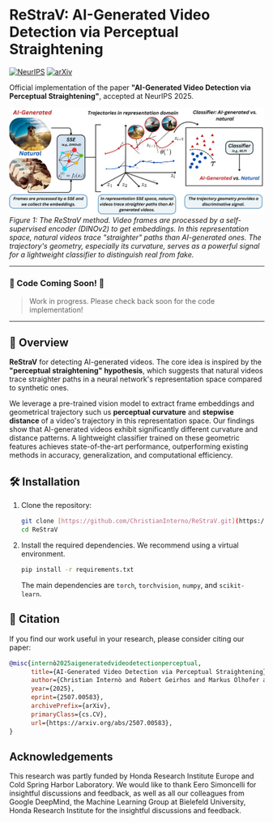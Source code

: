 # ReStraV: AI-Generated Video Detection via Perceptual Straightening

[![NeurIPS](https://img.shields.io/badge/NeurIPS-2025-blue)](https://neurips.cc/virtual/2025/poster/118520)
[![arXiv](https://img.shields.io/badge/arXiv-24XX.XXXXX-b31b1b.svg)](https://arxiv.org/abs/2507.00583)

Official implementation of the paper **"AI-Generated Video Detection via Perceptual Straightening"**, accepted at NeurIPS 2025.

![ReStraV Method Pipeline](./assets/pipeline.png)
*Figure 1: The ReStraV method. Video frames are processed by a self-supervised encoder (DINOv2) to get embeddings. In this representation space, natural videos trace "straighter" paths than AI-generated ones. The trajectory's geometry, especially its curvature, serves as a powerful signal for a lightweight classifier to distinguish real from fake.*

---

### 🚧 Code Coming Soon! 🚧
> Work in progress. Please check back soon for the code implementation!

---

## 🚀 Overview

**ReStraV** for detecting AI-generated videos. The core idea is inspired by the **"perceptual straightening" hypothesis**, which suggests that natural videos trace straighter paths in a neural network's representation space compared to synthetic ones.

We leverage a pre-trained vision model to extract frame embeddings and geometrical trajectory such us **perceptual curvature** and **stepwise distance** of a video's trajectory in this representation space. Our findings show that AI-generated videos exhibit significantly different curvature and distance patterns. A lightweight classifier trained on these geometric features achieves state-of-the-art performance, outperforming existing methods in accuracy, generalization, and computational efficiency.

## 🛠️ Installation

1.  Clone the repository:
    ```bash
    git clone [https://github.com/ChristianInterno/ReStraV.git](https://github.com/ChristianInterno/ReStraV.git)
    cd ReStraV
    ```

2.  Install the required dependencies. We recommend using a virtual environment.
    ```bash
    pip install -r requirements.txt
    ```
    The main dependencies are `torch`, `torchvision`, `numpy`, and `scikit-learn`.

## 📜 Citation

If you find our work useful in your research, please consider citing our paper:

```bibtex
@misc{internò2025aigeneratedvideodetectionperceptual,
      title={AI-Generated Video Detection via Perceptual Straightening}, 
      author={Christian Internò and Robert Geirhos and Markus Olhofer and Sunny Liu and Barbara Hammer and David Klindt},
      year={2025},
      eprint={2507.00583},
      archivePrefix={arXiv},
      primaryClass={cs.CV},
      url={https://arxiv.org/abs/2507.00583}, 
}
```

## Acknowledgements
This research was partly funded by Honda Research Institute Europe and Cold Spring Harbor Laboratory. We would like to thank Eero Simoncelli for insightful discussions and feedback, as well as all our colleagues from Google DeepMind, the Machine Learning Group at Bielefeld University, Honda Research Institute for the insightful discussions and feedback.
